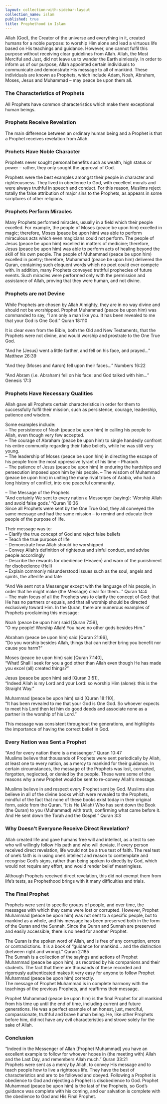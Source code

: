 ```yaml
---
layout: collection-with-sidebar-layout
collection_name: islam
published: true
title: Prophethood in Islam
---
```

Allah (God), the Creator of the universe and everything in it, created humans for a noble purpose: to worship Him alone and lead a virtuous life based on His teachings and guidance. However, one cannot fulfil this purpose without receiving clear guidelines from Allah. Allah, the Most Merciful and Just, did not leave us to wander the Earth aimlessly. In order to inform us of our purpose, Allah appointed certain individuals to communicate and demonstrate His message to all of mankind. These individuals are known as Prophets, which include Adam, Noah, Abraham, Moses, Jesus and Muhammad – may peace be upon them all.

### The Characteristics of Prophets
All Prophets have common characteristics which make them exceptional human beings.

### Prophets Receive Revelation
The main difference between an ordinary human being and a Prophet is that a Prophet receives revelation from Allah.

### Prohets Have Noble Character
Prophets never sought personal benefits such as wealth, high status or power – rather, they only sought the approval of God.

Prophets were the best examples amongst their people in character and righteousness. They lived in obedience to God, with excellent morals and were always truthful in speech and conduct. For this reason, Muslims reject totally the false attribution of major sins to the Prophets, as appears in some scriptures of other religions.

### Prophets Perform Miracles
Many Prophets performed miracles, usually in a field which their people excelled. For example, the people of Moses (peace be upon him) excelled in magic; therefore, Moses (peace be upon him) was able to perform miraculous acts which even magicians could not perform. The people of Jesus (peace be upon him) excelled in matters of medicine; therefore, Jesus (peace be upon him) was able to perform acts of healing beyond the skill of his own people. The people of Muhammad (peace be upon him) excelled in poetry; therefore, Muhammad (peace be upon him) delivered the Quran, containing such eloquent words which no poet could ever compete with. In addition, many Prophets conveyed truthful prophecies of future events. Such miracles were performed only with the permission and assistance of Allah, proving that they were human, and not divine.

### Prophets are not Devine
While Prophets are chosen by Allah Almighty, they are in no way divine and should not be worshipped. Prophet Muhammad (peace be upon him) was commanded to say, “I am only a man like you. It has been revealed to me that your God is One God.” Quran 18:110

It is clear even from the Bible, both the Old and New Testaments, that the Prophets were not divine, and would worship and prostrate to the One True God.

“And he (Jesus) went a little farther, and fell on his face, and prayed…” Matthew 26:39

“And they (Moses and Aaron) fell upon their faces…” Numbers 16:22

“And Abram (i.e. Abraham) fell on his face: and God talked with him…” Genesis 17:3

### Prophets Have Necessary Qualities
Allah gave all Prophets certain characteristics in order for them to successfully fulfil their mission, such as persistence, courage, leadership, patience and wisdom.

Some examples include:  
– The persistence of Noah (peace be upon him) in calling his people to Allah, even though very few accepted.  
– The courage of Abraham (peace be upon him) to single handedly confront his entire community regarding their false beliefs, while he was still very young.  
– The leadership of Moses (peace be upon him) in directing the escape of his people from the most oppressive tyrant of his time – Pharaoh.  
– The patience of Jesus (peace be upon him) in enduring the hardships and persecution imposed upon him by his people.
– The wisdom of Muhammad (peace be upon him) in uniting the many rival tribes of Arabia, who had a long history of conflict, into one peaceful community.

– The Message of the Prophets  
“And certainly We sent to every nation a Messenger (saying):  ‘Worship Allah and avoid false gods.’ “Quran 16:36  
Since all Prophets were sent by the One True God, they all conveyed the same message and had the same mission – to remind and educate their people of the purpose of life.

Their message was to:  
– Clarify the true concept of God and reject false beliefs  
– Teach the true purpose of life  
– Demonstrate how Allah should be worshipped  
– Convey Allah’s definition of righteous and sinful conduct, and advise people accordingly  
– Describe the rewards for obedience (Heaven) and warn of the punishment for disobedience (Hell)  
– Explain commonly misunderstood issues such as the soul, angels and spirits, the afterlife and fate  

“And We sent not a Messenger except with the language of his people, in order that he might make (the Message) clear for them…” Quran 14:4  
– The main focus of all the Prophets was to clarify the concept of God: that He has no partners or equals, and that all worship should be directed exclusively toward Him. In the Quran, there are numerous examples of Prophets proclaiming this message:

Noah (peace be upon him) said [Quran 7:59],  
“O my people! Worship Allah! You have no other gods besides Him.”

Abraham (peace be upon him) said [Quran 21:66],  
“Do you worship besides Allah, things that can neither bring you benefit nor cause you harm?”

Moses (peace be upon him) said [Quran 7:140],  
“What! Shall I seek for you a god other than Allah even though He has made you excel (all) created things?”

Jesus (peace be upon him) said [Quran 3:51],  
“Indeed Allah is my Lord and your Lord: so worship Him (alone): this is the Straight Way.”

Muhammad (peace be upon him) said [Quran 18:110],  
“It has been revealed to me that your God is One God. So whoever expects to meet his Lord then let him do good deeds and associate none as a partner in the worship of his Lord.”

This message was consistent throughout the generations, and highlights the importance of having the correct belief in God.

### Every Nation was Sent a Prophet
“And for every nation there is a messenger.” Quran 10:47  
Muslims believe that thousands of Prophets were sent periodically by Allah, at least one to every nation, as a mercy to mankind for their guidance. In certain circumstances, the message of the Prophets was lost, corrupted, forgotten, neglected, or denied by the people. These were some of the reasons why a new Prophet would be sent to re-convey Allah’s message.

Muslims believe in and respect every Prophet sent by God. Muslims also believe in all of the divine books which were revealed to the Prophets, mindful of the fact that none of these books exist today in their original form, aside from the Quran. “It is He (Allah) Who has sent down the Book (the Quran) to you (Muhammad) with truth, confirming what came before it. And He sent down the Torah and the Gospel.” Quran 3:3

### Why Doesn’t Everyone Receive Direct Revelation?
Allah created life and gave humans free will and intellect, as a test to see who will willingly follow His path and who will deviate. If every person received direct revelation, life would not be a true test of faith. The real test of one’s faith is in using one’s intellect and reason to contemplate and recognise God’s signs, rather than being spoken to directly by God, which would not require any effort, and would render belief meaningless.

Although Prophets received direct revelation, this did not exempt them from life’s tests, as Prophethood brings with it many difficulties and trials.

### The Final Prophet
Prophets were sent to specific groups of people, and over time, the messages with which they came were lost or corrupted. However, Prophet Muhammad (peace be upon him) was not sent to a specific people, but to mankind as a whole, and his message has been preserved both in the form of the Quran and the Sunnah. Since the Quran and Sunnah are preserved and easily accessible, there is no need for another Prophet.

The Quran is the spoken word of Allah, and is free of any corruption, errors or contradictions. It is a book of “guidance for mankind… and the distinction (between right and wrong).” Quran 2:185  
The Sunnah is a collection of the sayings and actions of Prophet Muhammad (peace be upon him), as recorded by his companions and their students. The fact that there are thousands of these recorded and rigorously authenticated makes it very easy for anyone to follow Prophet Muhammad (peace be upon him) correctly.  
The message of Prophet Muhammad is in complete harmony with the teachings of the previous Prophets, and reaffirms their message.

Prophet Muhammad (peace be upon him) is the final Prophet for all mankind from his time up until the end of time, including current and future generations. He was a perfect example of an honest, just, merciful, compassionate, truthful and brave human being. He, like other Prophets before him, did not have any evil characteristics and strove solely for the sake of Allah.

### Conclusion
“Indeed in the Messenger of Allah [Prophet Muhammad] you have an excellent example to follow for whoever hopes in (the meeting with) Allah and the Last Day, and remembers Allah much.” Quran 33:21  
Prophets were sent as a mercy by Allah, to convey His message and to teach people how to live a righteous life. They have the best of characteristics and are to be followed and obeyed. Following a Prophet is obedience to God and rejecting a Prophet is disobedience to God. Prophet Muhammad (peace be upon him) is the last of the Prophets, so God’s guidance was complete with his coming, and our salvation is complete with the obedience to God and His Final Prophet.

